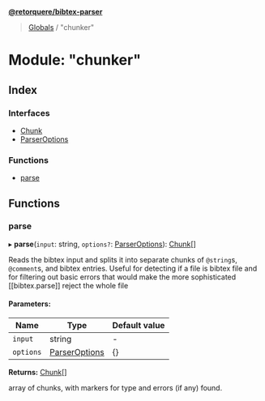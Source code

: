 **[@retorquere/bibtex-parser](../README.md)**

> [Globals](../globals.md) / "chunker"

# Module: "chunker"

## Index

### Interfaces

* [Chunk](../interfaces/_chunker_.chunk.md)
* [ParserOptions](../interfaces/_chunker_.parseroptions.md)

### Functions

* [parse](_chunker_.md#parse)

## Functions

### parse

▸ **parse**(`input`: string, `options?`: [ParserOptions](../interfaces/_chunker_.parseroptions.md)): [Chunk](../interfaces/_chunker_.chunk.md)[]

Reads the bibtex input and splits it into separate chunks of `@string`s, `@comment`s, and bibtex entries. Useful for detecting if a file is bibtex file and for filtering out basic errors that would
make the more sophisticated [[bibtex.parse]] reject the whole file

#### Parameters:

Name | Type | Default value |
------ | ------ | ------ |
`input` | string | - |
`options` | [ParserOptions](../interfaces/_chunker_.parseroptions.md) | {} |

**Returns:** [Chunk](../interfaces/_chunker_.chunk.md)[]

array of chunks, with markers for type and errors (if any) found.
